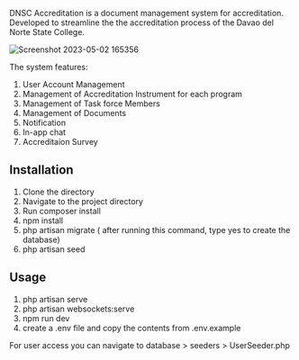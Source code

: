 DNSC Accreditation is a document management system for accreditation. Developed to streamline the the accreditation process of the Davao del Norte State College.

![Screenshot 2023-05-02 165356](https://github.com/leocards/dnsc_accreditation/assets/72657565/e506d906-d24a-4f9b-b8e3-61455bb3cbc9)

The system features:

1. User Account Management
2. Management of Accreditation Instrument for each program
3. Management of Task force Members
4. Management of Documents
5. Notification
6. In-app chat
7. Accreditaion Survey

## Installation

1. Clone the directory
2. Navigate to the project directory
3. Run composer install
4. npm install
5. php artisan migrate ( after running this command, type yes to create the database)
6. php artisan seed

## Usage

1. php artisan serve
2. php artisan websockets:serve
3. npm run dev
4. create a .env file and copy the contents from .env.example

For user access you can navigate to database > seeders > UserSeeder.php
